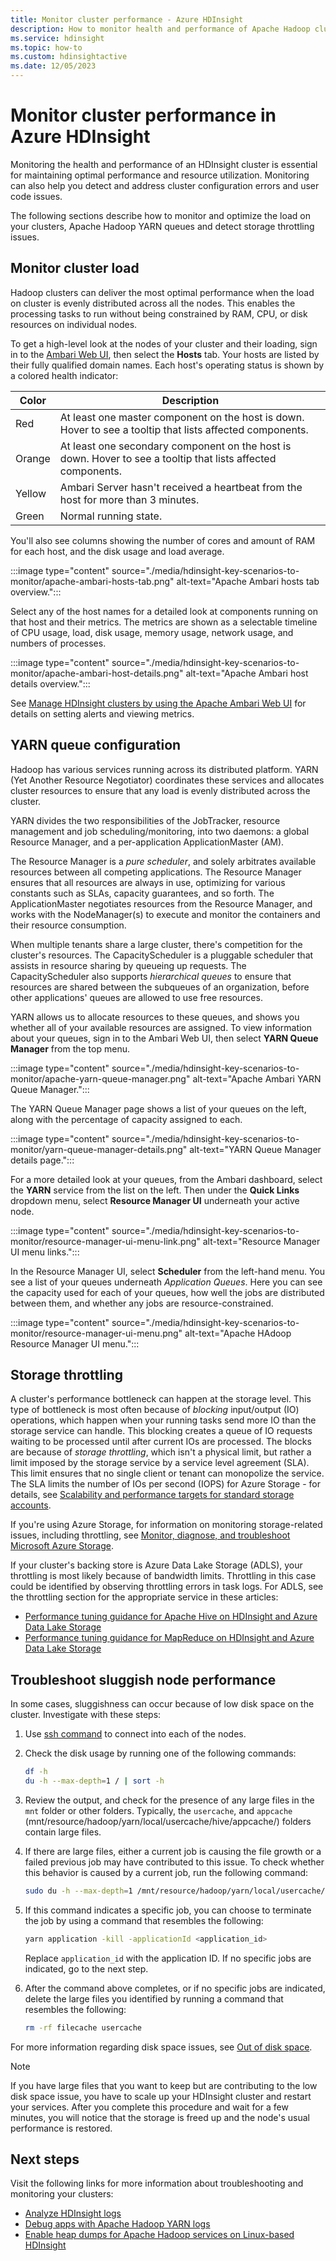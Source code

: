 ```yaml
---
title: Monitor cluster performance - Azure HDInsight 
description: How to monitor health and performance of Apache Hadoop clusters in Azure HDInsight.
ms.service: hdinsight
ms.topic: how-to
ms.custom: hdinsightactive
ms.date: 12/05/2023
---
```


# Monitor cluster performance in Azure HDInsight

Monitoring the health and performance of an HDInsight cluster is essential for maintaining optimal performance and resource utilization. Monitoring can also help you detect and address cluster configuration errors and user code issues.

The following sections describe how to monitor and optimize the load on your clusters, Apache Hadoop YARN queues and detect storage throttling issues.

## Monitor cluster load

Hadoop clusters can deliver the most optimal performance when the load on cluster is evenly distributed across all the nodes. This enables the processing tasks to run without being constrained by RAM, CPU, or disk resources on individual nodes.

To get a high-level look at the nodes of your cluster and their loading, sign in to the [Ambari Web UI](hdinsight-hadoop-manage-ambari.md), then select the **Hosts** tab. Your hosts are listed by their fully qualified domain names. Each host's operating status is shown by a colored health indicator:

| Color | Description |
| --- | --- |
| Red | At least one master component on the host is down. Hover to see a tooltip that lists affected components. |
| Orange | At least one secondary component on the host is down. Hover to see a tooltip that lists affected components. |
| Yellow | Ambari Server hasn't received a heartbeat from the host for more than 3 minutes. |
| Green | Normal running state. |

You'll also see columns showing the number of cores and amount of RAM for each host, and the disk usage and load average.

:::image type="content" source="./media/hdinsight-key-scenarios-to-monitor/apache-ambari-hosts-tab.png" alt-text="Apache Ambari hosts tab overview.":::

Select any of the host names for a detailed look at components running on that host and their metrics. The metrics are shown as a selectable timeline of CPU usage, load, disk usage, memory usage, network usage, and numbers of processes.

:::image type="content" source="./media/hdinsight-key-scenarios-to-monitor/apache-ambari-host-details.png" alt-text="Apache Ambari host details overview.":::

See [Manage HDInsight clusters by using the Apache Ambari Web UI](hdinsight-hadoop-manage-ambari.md) for details on setting alerts and viewing metrics.

## YARN queue configuration

Hadoop has various services running across its distributed platform. YARN (Yet Another Resource Negotiator) coordinates these services and allocates cluster resources to ensure that any load is evenly distributed across the cluster.

YARN divides the two responsibilities of the JobTracker, resource management and job scheduling/monitoring, into two daemons: a global Resource Manager, and a per-application ApplicationMaster (AM).

The Resource Manager is a *pure scheduler*, and solely arbitrates available resources between all competing applications. The Resource Manager ensures that all resources are always in use, optimizing for various constants such as SLAs, capacity guarantees, and so forth. The ApplicationMaster negotiates resources from the Resource Manager, and works with the NodeManager(s) to execute and monitor the containers and their resource consumption.

When multiple tenants share a large cluster, there's competition for the cluster's resources. The CapacityScheduler is a pluggable scheduler that assists in resource sharing by queueing up requests. The CapacityScheduler also supports *hierarchical queues* to ensure that resources are shared between the subqueues of an organization, before other applications' queues are allowed to use free resources.

YARN allows us to allocate resources to these queues, and shows you whether all of your available resources are assigned. To view information about your queues, sign in to the Ambari Web UI, then select **YARN Queue Manager** from the top menu.

:::image type="content" source="./media/hdinsight-key-scenarios-to-monitor/apache-yarn-queue-manager.png" alt-text="Apache Ambari YARN Queue Manager.":::

The YARN Queue Manager page shows a list of your queues on the left, along with the percentage of capacity assigned to each.

:::image type="content" source="./media/hdinsight-key-scenarios-to-monitor/yarn-queue-manager-details.png" alt-text="YARN Queue Manager details page.":::

For a more detailed look at your queues, from the Ambari dashboard, select the **YARN** service from the list on the left. Then under the **Quick Links** dropdown menu, select **Resource Manager UI** underneath your active node.

:::image type="content" source="./media/hdinsight-key-scenarios-to-monitor/resource-manager-ui-menu-link.png" alt-text="Resource Manager UI menu links.":::

In the Resource Manager UI, select **Scheduler** from the left-hand menu. You see a list of your queues underneath *Application Queues*. Here you can see the capacity used for each of your queues, how well the jobs are distributed between them, and whether any jobs are resource-constrained.

:::image type="content" source="./media/hdinsight-key-scenarios-to-monitor/resource-manager-ui-menu.png" alt-text="Apache HAdoop Resource Manager UI menu.":::

## Storage throttling

A cluster's performance bottleneck can happen at the storage level. This type of bottleneck is most often because of *blocking* input/output (IO) operations, which happen when your running tasks send more IO than the storage service can handle. This blocking creates a queue of IO requests waiting to be processed until after current IOs are processed. The blocks are because of *storage throttling*, which isn't a physical limit, but rather a limit imposed by the storage service by a service level agreement (SLA). This limit ensures that no single client or tenant can monopolize the service. The SLA limits the number of IOs per second (IOPS) for Azure Storage - for details, see [Scalability and performance targets for standard storage accounts](../storage/common/scalability-targets-standard-account.md).

If you're using Azure Storage, for information on monitoring storage-related issues, including throttling, see [Monitor, diagnose, and troubleshoot Microsoft Azure Storage](../storage/common/storage-monitoring-diagnosing-troubleshooting.md).

If your cluster's backing store is Azure Data Lake Storage (ADLS), your throttling is most likely because of bandwidth limits. Throttling in this case could be identified by observing throttling errors in task logs. For ADLS, see the throttling section for the appropriate service in these articles:

* [Performance tuning guidance for Apache Hive on HDInsight and Azure Data Lake Storage](../data-lake-store/data-lake-store-performance-tuning-hive.md)
* [Performance tuning guidance for MapReduce on HDInsight and Azure Data Lake Storage](../data-lake-store/data-lake-store-performance-tuning-mapreduce.md)

## Troubleshoot sluggish node performance

In some cases, sluggishness can occur because of low disk space on the cluster. Investigate with these steps:

1. Use [ssh command](./hdinsight-hadoop-linux-use-ssh-unix.md) to connect into each of the nodes.

1. Check the disk usage by running one of the following commands:

    ```bash
    df -h
    du -h --max-depth=1 / | sort -h
    ```

1. Review the output, and check for the presence of any large files in the `mnt` folder or other folders. Typically, the `usercache`, and `appcache` (mnt/resource/hadoop/yarn/local/usercache/hive/appcache/) folders contain large files.

1. If there are large files, either a current job is causing the file growth or a failed previous job may have contributed to this issue. To check whether this behavior is caused by a current job, run the following command:

    ```bash
    sudo du -h --max-depth=1 /mnt/resource/hadoop/yarn/local/usercache/hive/appcache/
    ```

1. If this command indicates a specific job, you can choose to terminate the job by using a command that resembles the following:

    ```bash
    yarn application -kill -applicationId <application_id>
    ```

    Replace `application_id` with the application ID. If no specific jobs are indicated, go to the next step.

1. After the command above completes, or if no specific jobs are indicated, delete the large files you identified by running a command that resembles the following:

    ```bash
    rm -rf filecache usercache
    ```

For more information regarding disk space issues, see [Out of disk space](./hadoop/hdinsight-troubleshoot-out-disk-space.md).

> [!NOTE]  
> If you have large files that you want to keep but are contributing to the low disk space issue, you have to scale up your HDInsight cluster and restart your services. After you complete this procedure and wait for a few minutes, you will notice that the storage is freed up and the node's usual performance is restored.

## Next steps

Visit the following links for more information about troubleshooting and monitoring your clusters:

* [Analyze HDInsight logs](./hdinsight-troubleshoot-guide.md)
* [Debug apps with Apache Hadoop YARN logs](hdinsight-hadoop-access-yarn-app-logs-linux.md)
* [Enable heap dumps for Apache Hadoop services on Linux-based HDInsight](hdinsight-hadoop-collect-debug-heap-dump-linux.md)
